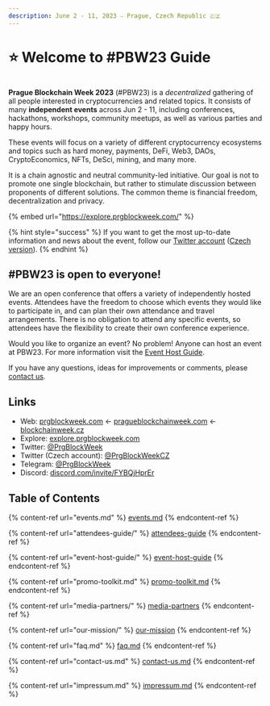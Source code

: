 ```yaml
---
description: June 2 - 11, 2023 ⎯ Prague, Czech Republic 🇨🇿
---
```


# ⭐ Welcome to #PBW23 Guide

<figure><img src=".gitbook/assets/pbw23-banner.png" alt=""><figcaption></figcaption></figure>

**Prague Blockchain Week 2023** (#PBW23) is a _decentralized_ gathering of all people interested in cryptocurrencies and related topics. It consists of many **independent events** across Jun 2 - 11, including conferences, hackathons, workshops, community meetups, as well as various parties and happy hours.&#x20;

These events will focus on a variety of different cryptocurrency ecosystems and topics such as hard money, payments, DeFi, Web3, DAOs, CryptoEconomics, NFTs, DeSci, mining, and many more.

It is a chain agnostic and neutral community-led initiative. Our goal is not to promote one single blockchain, but rather to stimulate discussion between proponents of different solutions. The common theme is financial freedom, decentralization and privacy.

{% embed url="https://explore.prgblockweek.com/" %}

{% hint style="success" %}
If you want to get the most up-to-date information and news about the event, follow our [Twitter account](https://twitter.com/PrgBlockWeek) ([Czech version](https://twitter.com/PrgBlockWeekCZ)).
{% endhint %}

## #PBW23 is open to everyone!

We are an open conference that offers a variety of independently hosted events. Attendees have the freedom to choose which events they would like to participate in, and can plan their own attendance and travel arrangements. There is no obligation to attend any specific events, so attendees have the flexibility to create their own conference experience.

Would you like to organize an event? No problem! Anyone can host an event at PBW23. For more information visit the [Event Host Guide](event-host-guide/).

If you have any questions, ideas for improvements or comments, please [contact us](contact-us.md).

## Links

* Web: [prgblockweek.com](https://prgblockweek.com/) ← [pragueblockchainweek.com](https://pragueblockchainweek.com/) ← [blockchainweek.cz](https://blockchainweek.cz/)
* Explore: [explore.prgblockweek.com](http://explore.prgblockweek.com/)
* Twitter: [@PrgBlockWeek](https://twitter.com/PrgBlockWeek)
* Twitter (Czech account): [@PrgBlockWeekCZ](https://twitter.com/PrgBlockWeekCZ)
* Telegram: [@PrgBlockWeek](https://t.me/PrgBlockWeek)
* Discord: [discord.com/invite/FYBQjHprEr](https://discord.com/invite/FYBQjHprEr)

## Table of Contents

{% content-ref url="events.md" %}
[events.md](events.md)
{% endcontent-ref %}

{% content-ref url="attendees-guide/" %}
[attendees-guide](attendees-guide/)
{% endcontent-ref %}

{% content-ref url="event-host-guide/" %}
[event-host-guide](event-host-guide/)
{% endcontent-ref %}

{% content-ref url="promo-toolkit.md" %}
[promo-toolkit.md](promo-toolkit.md)
{% endcontent-ref %}

{% content-ref url="media-partners/" %}
[media-partners](media-partners/)
{% endcontent-ref %}

{% content-ref url="our-mission/" %}
[our-mission](our-mission/)
{% endcontent-ref %}

{% content-ref url="faq.md" %}
[faq.md](faq.md)
{% endcontent-ref %}

{% content-ref url="contact-us.md" %}
[contact-us.md](contact-us.md)
{% endcontent-ref %}

{% content-ref url="impressum.md" %}
[impressum.md](impressum.md)
{% endcontent-ref %}
